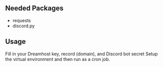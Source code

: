 Needed Packages
-
 - requests
 - discord.py

Usage
-
Fill in your Dreamhost key, record (domain), and Discord bot secret
Setup the virtual environment and then run as a cron job. 
